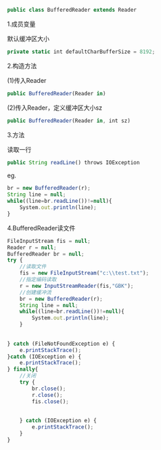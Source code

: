 

```javascript
public class BufferedReader extends Reader
```



1.成员变量

默认缓冲区大小

```javascript
private static int defaultCharBufferSize = 8192;
```



2.构造方法

(1)传入Reader

```javascript
public BufferedReader(Reader in)
```

(2)传入Reader，定义缓冲区大小sz

```javascript
public BufferedReader(Reader in, int sz)
```



3.方法

读取一行

```javascript
public String readLine() throws IOException
```

eg.

```javascript
br = new BufferedReader(r);
String line = null;
while((line=br.readLine())!=null){
	System.out.println(line);
}
```



4.BufferedReader读文件

```javascript
FileInputStream fis = null;
Reader r = null;
BufferedReader br = null;
try {
	//读取文件
	fis = new FileInputStream("c:\\test.txt");
	//指定编码读取
	r = new InputStreamReader(fis,"GBK");
	//创建缓冲流
	br = new BufferedReader(r);
	String line = null;
	while((line=br.readLine())!=null){
		System.out.println(line);
	}
	
	
} catch (FileNotFoundException e) {
	e.printStackTrace();
}catch (IOException e) {
	e.printStackTrace();
} finally{
	//关闭
	try {
		br.close();
		r.close();
		fis.close();
		
		
	} catch (IOException e) {
		e.printStackTrace();
	}
}
```

